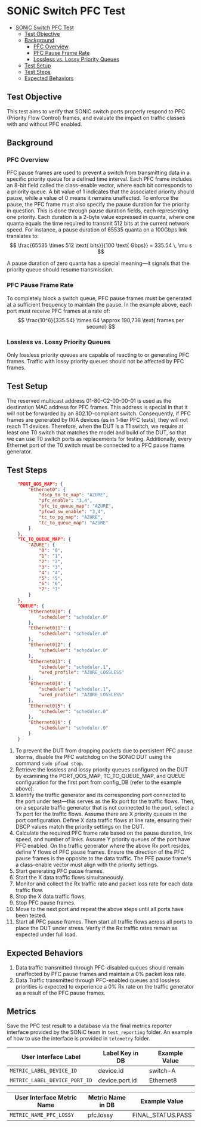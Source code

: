 # SONiC Switch PFC Test

- [SONiC Switch PFC Test](#sonic-switch-pfc-test)
  - [Test Objective](#test-objective)
  - [Background](#background)
    - [PFC Overview](#pfc-overview)
    - [PFC Pause Frame Rate](#pfc-pause-frame-rate)
    - [Lossless vs. Lossy Priority Queues](#lossless-vs-lossy-priority-queues)
  - [Test Setup](#test-setup)
  - [Test Steps](#test-steps)
  - [Expected Behaviors](#expected-behaviors)

## Test Objective

This test aims to verify that SONiC switch ports properly respond to PFC (Priority Flow Control) frames, and evaluate the impact on traffic classes with and without PFC enabled.

## Background

### PFC Overview

PFC pause frames are used to prevent a switch from transmitting data in a specific priority queue for a defined time interval. Each PFC frame includes an 8-bit field called the class-enable vector, where each bit corresponds to a priority queue. A bit value of 1 indicates that the associated priority should pause, while a value of 0 means it remains unaffected. To enforce the pause, the PFC frame must also specify the pause duration for the priority in question. This is done through pause duration fields, each representing one priority. Each duration is a 2-byte value expressed in quanta, where one quanta equals the time required to transmit 512 bits at the current network speed. For instance, a pause duration of 65535 quanta on a 100Gbps link translates to:
$$
\frac{65535 \times 512 \text{ bits}}{100 \text{ Gbps}} = 335.54 \, \mu s
$$

A pause duration of zero quanta has a special meaning—it signals that the priority queue should resume transmission.

### PFC Pause Frame Rate

To completely block a switch queue, PFC pause frames must be generated at a sufficient frequency to maintain the pause. In the example above, each port must receive PFC frames at a rate of:
$$
\frac{10^6}{335.54} \times 64 \approx 190,738 \text{ frames per second}
$$

### Lossless vs. Lossy Priority Queues

Only lossless priority queues are capable of reacting to or generating PFC frames. Traffic with lossy priority queues should not be affected by PFC frames.

## Test Setup

The reserved multicast address 01-80-C2-00-00-01 is used as the destination MAC address for PFC frames. This address is special in that it will not be forwarded by an 802.1D-compliant switch. Consequently, if PFC frames are generated by IXIA devices (as in 1-tier PFC tests), they will not reach T1 devices. Therefore, when the DUT is a T1 switch, we require at least one T0 switch that matches the model and build of the DUT, so that we can use T0 switch ports as replacements for testing. Additionally, every Ethernet port of the T0 switch must be connected to a PFC pause frame generator.

## Test Steps

```json
    "PORT_QOS_MAP": {
        "Ethernet0": {
            "dscp_to_tc_map": "AZURE",
            "pfc_enable": "3,4",
            "pfc_to_queue_map": "AZURE",
            "pfcwd_sw_enable": "3,4",
            "tc_to_pg_map": "AZURE",
            "tc_to_queue_map": "AZURE"
        }
    },
    "TC_TO_QUEUE_MAP": {
        "AZURE": {
            "0": "0",
            "1": "1",
            "2": "2",
            "3": "3",
            "4": "4",
            "5": "5",
            "6": "6",
            "7": "7"
        }
    },
    "QUEUE": {
        "Ethernet0|0": {
            "scheduler": "scheduler.0"
        },
        "Ethernet0|1": {
            "scheduler": "scheduler.0"
        },
        "Ethernet0|2": {
            "scheduler": "scheduler.0"
        },
        "Ethernet0|3": {
            "scheduler": "scheduler.1",
            "wred_profile": "AZURE_LOSSLESS"
        },
        "Ethernet0|4": {
            "scheduler": "scheduler.1",
            "wred_profile": "AZURE_LOSSLESS"
        },
        "Ethernet0|5": {
            "scheduler": "scheduler.0"
        },
        "Ethernet0|6": {
            "scheduler": "scheduler.0"
        }
    }
```

1. To prevent the DUT from dropping packets due to persistent PFC pause storms, disable the PFC watchdog on the SONiC DUT using the command `sudo pfcwd stop`.
2. Retrieve the lossless and lossy priority queues configured on the DUT by examining the PORT_QOS_MAP, TC_TO_QUEUE_MAP, and QUEUE configuration for the first port from config_DB (refer to the example above).
3. Identify the traffic generator and its corresponding port connected to the port under test—this serves as the Rx port for the traffic flows. Then, on a separate traffic generator that is not connected to the port, select a Tx port for the traffic flows. Assume there are X priority queues in the port configuration. Define X data traffic flows at line rate, ensuring their DSCP values match the priority settings on the DUT.
4. Calculate the required PFC frame rate based on the pause duration, link speed, and number of links. Assume Y priority queues of the port have PFC enabled. On the traffic generator where the above Rx port resides, define Y flows of PFC pause frames. Ensure the direction of the PFC pause frames is the opposite to the data traffic. The PFE pause frame's a class-enable vector must align with the priority settings.
5. Start generating PFC pause frames.
6. Start the X data traffic flows simultaneously.
7. Monitor and collect the Rx traffic rate and packet loss rate for each data traffic flow.
8. Stop the X data traffic flows.
9. Stop PFC pause frames.
10. Move to the next port and repeat the above steps until all ports have been tested.
11. Start all PFC pause frames. Then start all traffic flows across all ports to place the DUT under stress. Verify if the Rx traffic rates remain as expected under full load.

## Expected Behaviors

1. Data traffic transmitted through PFC-disabled queues should remain unaffected by PFC pause frames and maintain a 0% packet loss rate.
2. Data Traffic transmitted through PFC-enabled queues and lossless priorities is expected to experience a 0% Rx rate on the traffic generator as a result of the PFC pause frames.

## Metrics

Save the PFC test result to a database via the final metrics reporter interface provided by the SONiC team in `test_reporting` folder. An example of how to use the interface is provided in `telemetry` folder.

| User Interface Label                   | Label Key in DB          | Example Value       |
| -------------------------------------- | ------------------------ | ------------------- |
| `METRIC_LABEL_DEVICE_ID`               | device.id                | switch-A            |
| `METRIC_LABEL_DEVICE_PORT_ID`          | device.port.id           | Ethernet8           |

| User Interface Metric Name             | Metric Name in DB        | Example Value       |
| -------------------------------------- | ------------------------ | ------------------- |
| `METRIC_NAME_PFC_LOSSY`                | pfc.lossy                | FINAL_STATUS.PASS   |
